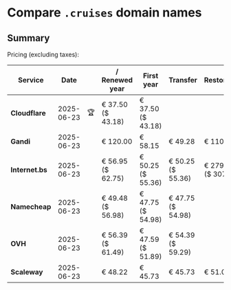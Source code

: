 # Compare `.cruises` domain names

## Summary

Pricing (excluding taxes):

| Service | Date |  | / Renewed year | First year | Transfer | Restoration |
|--|--|--|--|--|--|--|
| **Cloudflare** | 2025-06-23 | 🏆 | € 37.50<br>($ 43.18) | € 37.50<br>($ 43.18) |  |  |
| **Gandi** | 2025-06-23 |  | € 120.00 | € 58.15 | € 49.28 | € 110.41 |
| **Internet.bs** | 2025-06-23 |  | € 56.95<br>($ 62.75) | € 50.25<br>($ 55.36) | € 50.25<br>($ 55.36) | € 279.55<br>($ 307.95) |
| **Namecheap** | 2025-06-23 |  | € 49.48<br>($ 56.98) | € 47.75<br>($ 54.98) | € 47.75<br>($ 54.98) |  |
| **OVH** | 2025-06-23 |  | € 56.39<br>($ 61.49) | € 47.59<br>($ 51.89) | € 54.39<br>($ 59.29) |  |
| **Scaleway** | 2025-06-23 |  | € 48.22 | € 45.73 | € 45.73 | € 51.01 |

